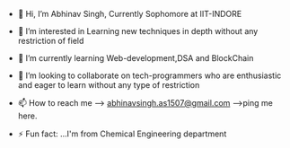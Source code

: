 - 👋 Hi, I’m Abhinav Singh, Currently Sophomore at IIT-INDORE


- 👀 I’m interested in Learning new techniques in depth without any restriction of field
- 🌱 I’m currently learning  Web-development,DSA and BlockChain 
- 💞️ I’m looking to collaborate on tech-programmers who are enthusiastic and eager to learn without any type of restriction 
- 📫 How to reach me --> abhinavsingh.as1507@gmail.com -->ping me here.
- ⚡ Fun fact: ...I'm from  Chemical Engineering department



